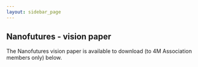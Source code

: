 ```yaml
---
layout: sidebar_page
---
```


## Nanofutures - vision paper

The Nanofutures vision paper is available to download (to 4M Association members only) below.